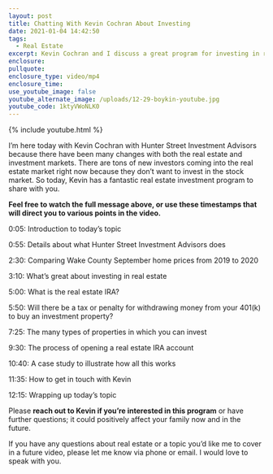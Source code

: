 ```yaml
---
layout: post
title: Chatting With Kevin Cochran About Investing
date: 2021-01-04 14:42:50
tags:
  - Real Estate
excerpt: Kevin Cochran and I discuss a great program for investing in real estate.
enclosure:
pullquote:
enclosure_type: video/mp4
enclosure_time:
use_youtube_image: false
youtube_alternate_image: /uploads/12-29-boykin-youtube.jpg
youtube_code: 1ktyVWoNLK0
---
```


{% include youtube.html %}

I’m here today with Kevin Cochran with Hunter Street Investment Advisors because there have been many changes with both the real estate and investment markets. There are tons of new investors coming into the real estate market right now because they don’t want to invest in the stock market. So today, Kevin has a fantastic real estate investment program to share with you.

**Feel free to watch the full message above, or use these timestamps that will direct you to various points in the video.**

0:05: Introduction to today’s topic

0:55: Details about what Hunter Street Investment Advisors does

2:30: Comparing Wake County September home prices from 2019 to 2020

3:10: What’s great about investing in real estate

5:00: What is the real estate IRA?

5:50: Will there be a tax or penalty for withdrawing money from your 401(k) to buy an investment property?&nbsp;

7:25: The many types of properties in which you can invest&nbsp;

9:30: The process of opening a real estate IRA account

10:40: A case study to illustrate how all this works&nbsp;

11:35: How to get in touch with Kevin

12:15: Wrapping up today’s topic

Please **reach out to Kevin if you’re interested in this program** or have further questions; it could positively affect your family now and in the future.&nbsp;

If you have any questions about real estate or a topic you’d like me to cover in a future video, please let me know via phone or email. I would love to speak with you.
